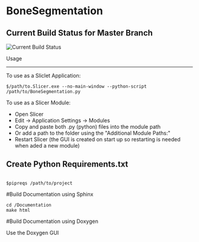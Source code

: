 BoneSegmentation
=============


Current Build Status for Master Branch
-------

![Current Build Status](https://img.shields.io/shippable/562c7f391895ca447420e213.svg?style=plastic)

Usage
_______

To use as a Sliclet Application:

```
$/path/to.Slicer.exe --no-main-window --python-script /path/to/BoneSegmentation.py 

```

To use as a Slicer Module:

* Open Slicer
* Edit -> Application Settings -> Modules
* Copy and paste both .py (python) files into the module path
* Or add a path to the folder using the "Additional Module Paths:"
* Restart Slicer (the GUI is created on start up so restarting is needed when aded a new module)




Create Python Requirements.txt
-------
```

$pipreqs /path/to/project

```
#Build Documentation using Sphinx
``` 
cd /Documentation
make html
```

#Build Documentation using Doxygen

Use the Doxygen GUI 



